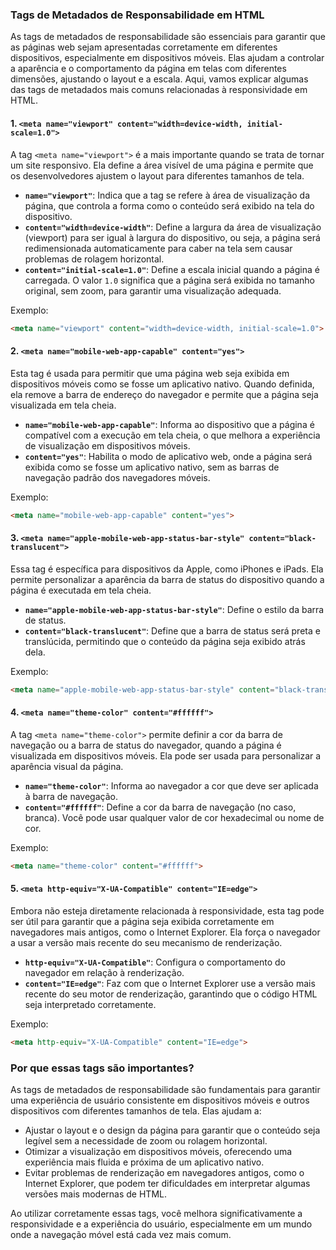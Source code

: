 ### **Tags de Metadados de Responsabilidade em HTML**

As tags de metadados de responsabilidade são essenciais para garantir que as páginas web sejam apresentadas corretamente em diferentes dispositivos, especialmente em dispositivos móveis. Elas ajudam a controlar a aparência e o comportamento da página em telas com diferentes dimensões, ajustando o layout e a escala. Aqui, vamos explicar algumas das tags de metadados mais comuns relacionadas à responsividade em HTML.

#### 1. **`<meta name="viewport" content="width=device-width, initial-scale=1.0">`**

A tag `<meta name="viewport">` é a mais importante quando se trata de tornar um site responsivo. Ela define a área visível de uma página e permite que os desenvolvedores ajustem o layout para diferentes tamanhos de tela.

- **`name="viewport"`**: Indica que a tag se refere à área de visualização da página, que controla a forma como o conteúdo será exibido na tela do dispositivo.
- **`content="width=device-width"`**: Define a largura da área de visualização (viewport) para ser igual à largura do dispositivo, ou seja, a página será redimensionada automaticamente para caber na tela sem causar problemas de rolagem horizontal.
- **`content="initial-scale=1.0"`**: Define a escala inicial quando a página é carregada. O valor `1.0` significa que a página será exibida no tamanho original, sem zoom, para garantir uma visualização adequada.

Exemplo:
```html
<meta name="viewport" content="width=device-width, initial-scale=1.0">
```

#### 2. **`<meta name="mobile-web-app-capable" content="yes">`**

Esta tag é usada para permitir que uma página web seja exibida em dispositivos móveis como se fosse um aplicativo nativo. Quando definida, ela remove a barra de endereço do navegador e permite que a página seja visualizada em tela cheia.

- **`name="mobile-web-app-capable"`**: Informa ao dispositivo que a página é compatível com a execução em tela cheia, o que melhora a experiência de visualização em dispositivos móveis.
- **`content="yes"`**: Habilita o modo de aplicativo web, onde a página será exibida como se fosse um aplicativo nativo, sem as barras de navegação padrão dos navegadores móveis.

Exemplo:
```html
<meta name="mobile-web-app-capable" content="yes">
```

#### 3. **`<meta name="apple-mobile-web-app-status-bar-style" content="black-translucent">`**

Essa tag é específica para dispositivos da Apple, como iPhones e iPads. Ela permite personalizar a aparência da barra de status do dispositivo quando a página é executada em tela cheia.

- **`name="apple-mobile-web-app-status-bar-style"`**: Define o estilo da barra de status.
- **`content="black-translucent"`**: Define que a barra de status será preta e translúcida, permitindo que o conteúdo da página seja exibido atrás dela.

Exemplo:
```html
<meta name="apple-mobile-web-app-status-bar-style" content="black-translucent">
```

#### 4. **`<meta name="theme-color" content="#ffffff">`**

A tag `<meta name="theme-color">` permite definir a cor da barra de navegação ou a barra de status do navegador, quando a página é visualizada em dispositivos móveis. Ela pode ser usada para personalizar a aparência visual da página.

- **`name="theme-color"`**: Informa ao navegador a cor que deve ser aplicada à barra de navegação.
- **`content="#ffffff"`**: Define a cor da barra de navegação (no caso, branca). Você pode usar qualquer valor de cor hexadecimal ou nome de cor.

Exemplo:
```html
<meta name="theme-color" content="#ffffff">
```

#### 5. **`<meta http-equiv="X-UA-Compatible" content="IE=edge">`**

Embora não esteja diretamente relacionada à responsividade, esta tag pode ser útil para garantir que a página seja exibida corretamente em navegadores mais antigos, como o Internet Explorer. Ela força o navegador a usar a versão mais recente do seu mecanismo de renderização.

- **`http-equiv="X-UA-Compatible"`**: Configura o comportamento do navegador em relação à renderização.
- **`content="IE=edge"`**: Faz com que o Internet Explorer use a versão mais recente do seu motor de renderização, garantindo que o código HTML seja interpretado corretamente.

Exemplo:
```html
<meta http-equiv="X-UA-Compatible" content="IE=edge">
```

### **Por que essas tags são importantes?**

As tags de metadados de responsabilidade são fundamentais para garantir uma experiência de usuário consistente em dispositivos móveis e outros dispositivos com diferentes tamanhos de tela. Elas ajudam a:
- Ajustar o layout e o design da página para garantir que o conteúdo seja legível sem a necessidade de zoom ou rolagem horizontal.
- Otimizar a visualização em dispositivos móveis, oferecendo uma experiência mais fluida e próxima de um aplicativo nativo.
- Evitar problemas de renderização em navegadores antigos, como o Internet Explorer, que podem ter dificuldades em interpretar algumas versões mais modernas de HTML.

Ao utilizar corretamente essas tags, você melhora significativamente a responsividade e a experiência do usuário, especialmente em um mundo onde a navegação móvel está cada vez mais comum.